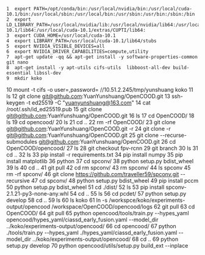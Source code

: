     1  export PATH=/opt/conda/bin:/usr/local/nvidia/bin:/usr/local/cuda-10.1/bin:/usr/local/sbin:/usr/local/bin:/usr/sbin:/usr/bin:/sbin:/bin
    2  export LD_LIBRARY_PATH=/usr/local/nvidia/lib:/usr/local/nvidia/lib64:/usr/local/cuda-10.1/lib64:/usr/local/cuda-10.1/extras/CUPTI/lib64:
    3  export CUDA_HOME=/usr/local/cuda-10.1
    4  export LIBRARY_PATH=/usr/local/cuda-10.1/lib64/stubs
    5  export NVIDIA_VISIBLE_DEVICES=all
    6  export NVIDIA_DRIVER_CAPABILITIES=compute,utility
    7  apt-get update -qq && apt-get install -y software-properties-common git nano
    8  apt-get install -y apt-utils cifs-utils  libboost-all-dev build-essential libssl-dev
    9  mkdir koko
   10  mount -t cifs -o user=,password= //10.51.2.245/tmp/yunshuang koko
   11  ls
   12  git clone git@github.com:YuanYunshuang/OpenCOOD.git
   13  ssh-keygen -t ed25519 -C "yuanyunshuang@163.com"
   14  cat /root/.ssh/id_ed25519.pub 
   15  git clone git@github.com:YuanYunshuang/OpenCOOD.git
   16  ls
   17  cd OpenCOOD/
   18  ls
   19  cd opencood/
   20  ls
   21  cd .. 
   22  rm -rf OpenCOOD/
   23  git clone git@github.com:YuanYunshuang/OpenCOOD.git -r
   24  git clone -r git@github.com:YuanYunshuang/OpenCOOD.git 
   25  git clone --recurse-submodules git@github.com:YuanYunshuang/OpenCOOD.git 
   26  cd OpenCOOD/opencood/
   27  ls
   28  git checkout fpv-rcnn
   29  git branch
   30  ls
   31  cd ..
   32  ls
   33  pip install -r requirements.txt 
   34  pip install numpy
   35  pip install matplotlib
   36  python
   37  cd spconv/
   38  python setup.py bdist_wheel
   39  ls
   40  cd ..
   41  git pull
   42  cd rm spconv/
   43  rm spconv/
   44  ls spconv
   45  rm -rf spconv/
   46  git clone https://github.com/traveller59/spconv.git --recursive
   47  cd spconv/
   48  python setup.py bdist_wheel
   49  pip install pccm
   50  python setup.py bdist_wheel
   51  cd ./dist/
   52  ls
   53  pip install spconv-2.1.21-py3-none-any.whl 
   54  cd ..
   55  ls
   56  cd pcdet/
   57  python setup.py develop
   58  cd ..
   59  ls
   60  ls koko
   61  ln -s /workspce/koko/experiments-output/opencood /workspace/OpenCOOD/opencood/logs
   62  git pull
   63  cd OpenCOOD/
   64  git pull
   65  python opencood/tools/train.py --hypes_yaml opencood/hypes_yaml/ciassd_early_fusion.yaml --model_dir ../koko/experiments-output/opencood/
   66  cd opencood/
   67  python ./tools/train.py --hypes_yaml ./hypes_yaml/ciassd_early_fusion.yaml --model_dir ../koko/experiments-output/opencood/
   68  cd ..
   69  python setup.py develop
   70  python opencood/utils/setup.py build_ext --inplace